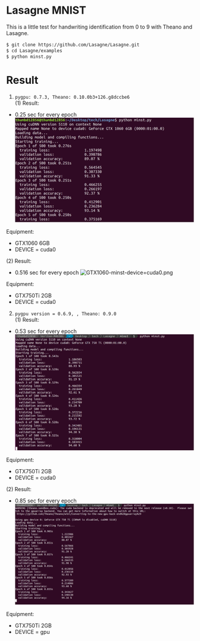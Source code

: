 # Lasagne MNIST
This is a little test for handwriting identification from 0 to 9 with Theano and Lasagne.
```
$ git clone https://github.com/Lasagne/Lasagne.git
$ cd Lasagne/examples
$ python minst.py
```

# Result
1. ```pygpu: 0.7.3, Theano: 0.10.0b3+126.g8dccbe6```  
(1) Result:
- 0.25 sec for every epoch
![GTX1060-pygpu=0.7.3-minst-device=cuda0.png](https://raw.githubusercontent.com/thumbe12856/GPU-development-environment-setting/master/pictures/GTX1060-pygpu=0.7.3-minst-device=cuda0.png)

Equipment:
- GTX1060 6GB
- DEVICE = cuda0

(2) Result:
- 0.516 sec for every epoch
![GTX1060-minst-device=cuda0.png](https://raw.githubusercontent.com/thumbe12856/GPU-development-environment-setting/master/pictures/GTX1060-minst-device=cuda0.png)

Equipment:
- GTX750Ti 2GB
- DEVICE = cuda0

2. ```pygpu version = 0.6.9, , Theano: 0.9.0```  
(1)
Result:
- 0.53 sec for every epoch
![GTX750Ti-pygpu=0.6.9-minst-device=cuda0.png](https://raw.githubusercontent.com/thumbe12856/GPU-development-environment-setting/master/pictures/GTX750Ti-pygpu=0.6.9-minst-device=cuda0.png)

Equipment:
- GTX750Ti 2GB
- DEVICE = cuda0


(2)
Result:
- 0.85 sec for every epoch
![GTX750Ti-pygpu=0.6.9-minst-device=gpu](https://raw.githubusercontent.com/thumbe12856/GPU-development-environment-setting/master/pictures/GTX750Ti-pygpu=0.6.9-minst-device=gpu.png)

Equipment:
- GTX750Ti 2GB
- DEVICE = gpu
